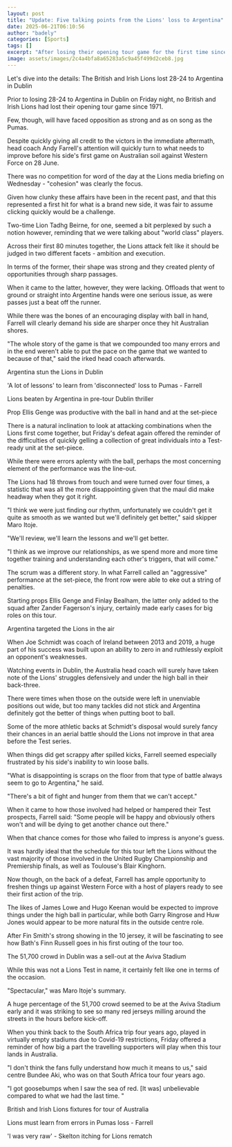 ```yaml
---
layout: post
title: "Update: Five talking points from the Lions' loss to Argentina"
date: 2025-06-21T06:10:56
author: "badely"
categories: [Sports]
tags: []
excerpt: "After losing their opening tour game for the first time since 1971, Friday night's 28-24 loss to Argentina leaves Andy Farrell's side with plenty of a"
image: assets/images/2c4a4bfa8a65283a5c9a45f499d2ceb8.jpg
---
```


Let's dive into the details: The British and Irish Lions lost 28-24 to Argentina in Dublin

Prior to losing 28-24 to Argentina in Dublin on Friday night, no British and Irish Lions had lost their opening tour game since 1971.

Few, though, will have faced opposition as strong and as on song as the Pumas. 

Despite quickly giving all credit to the victors in the immediate aftermath, head coach Andy Farrell's attention will quickly turn to what needs to improve before his side's first game on Australian soil against Western Force on 28 June. 

There was no competition for word of the day at the Lions media briefing on Wednesday - "cohesion" was clearly the focus. 

Given how clunky these affairs have been in the recent past, and that this represented a first hit for what is a brand new side, it was fair to assume clicking quickly would be a challenge. 

Two-time Lion Tadhg Beirne, for one, seemed a bit perplexed by such a notion however, reminding that we were talking about "world class" players. 

Across their first 80 minutes together, the Lions attack felt like it should be judged in two different facets - ambition and execution. 

In terms of the former, their shape was strong and they created plenty of opportunities through sharp passages.

When it came to the latter, however, they were lacking. Offloads that went to ground or straight into Argentine hands were one serious issue, as were passes just a beat off the runner. 

While there was the bones of an encouraging display with ball in hand, Farrell will clearly demand his side are sharper once they hit Australian shores. 

"The whole story of the game is that we compounded too many errors and in the end weren't able to put the pace on the game that we wanted to because of that," said the irked head coach afterwards. 

Argentina stun the Lions in Dublin

'A lot of lessons' to learn from 'disconnected' loss to Pumas - Farrell

Lions beaten by Argentina in pre-tour Dublin thriller

Prop Ellis Genge was productive with the ball in hand and at the set-piece

There is a natural inclination to look at attacking combinations when the Lions first come together, but Friday's defeat again offered the reminder of the difficulties of quickly gelling a collection of great individuals into a Test-ready unit at the set-piece. 

While there were errors aplenty with the ball, perhaps the most concerning element of the performance was the line-out. 

The Lions had 18 throws from touch and were turned over four times, a statistic that was all the more disappointing given that the maul did make headway when they got it right.

"I think we were just finding our rhythm, unfortunately we couldn't get it quite as smooth as we wanted but we'll definitely get better," said skipper Maro Itoje.

"We'll review, we'll learn the lessons and we'll get better.

"I think as we improve our relationships, as we spend more and more time together training and understanding each other's triggers, that will come."

The scrum was a different story. In what Farrell called an "aggressive" performance at the set-piece, the front row were able to eke out a string of penalties.

Starting props Ellis Genge and Finlay Bealham, the latter only added to the squad after Zander Fagerson's injury, certainly made early cases for big roles on this tour. 

Argentina targeted the Lions in the air

When Joe Schmidt was coach of Ireland between 2013 and 2019, a huge part of his success was built upon an ability to zero in and ruthlessly exploit an opponent's weaknesses.

Watching events in Dublin, the Australia head coach will surely have taken note of the Lions' struggles defensively and under the high ball in their back-three. 

There were times when those on the outside were left in unenviable positions out wide, but too many tackles did not stick and Argentina definitely got the better of things when putting boot to ball. 

Some of the more athletic backs at Schmidt's disposal would surely fancy their chances in an aerial battle should the Lions not improve in that area before the Test series. 

When things did get scrappy after spilled kicks, Farrell seemed especially frustrated by his side's inability to win loose balls.  

"What is disappointing is scraps on the floor from that type of battle always seem to go to Argentina," he said. 

"There's a bit of fight and hunger from them that we can't accept."

When it came to how those involved had helped or hampered their Test prospects, Farrell said: "Some people will be happy and obviously others won't and will be dying to get another chance out there." 

When that chance comes for those who failed to impress is anyone's guess.

It was hardly ideal that the schedule for this tour left the Lions without the vast majority of those involved in the United Rugby Championship and Premiership finals, as well as Toulouse's Blair Kinghorn.

Now though, on the back of a defeat, Farrell has ample opportunity to freshen things up against Western Force with a host of players ready to see their first action of the trip. 

The likes of James Lowe and Hugo Keenan would be expected to improve things under the high ball in particular, while both Garry Ringrose and Huw Jones would appear to be more natural fits in the outside centre role. 

After Fin Smith's strong showing in the 10 jersey, it will be fascinating to see how Bath's Finn Russell goes in his first outing of the tour too. 

The 51,700 crowd in Dublin was a sell-out at the Aviva Stadium

While this was not a Lions Test in name, it certainly felt like one in terms of the occasion. 

"Spectacular," was Maro Itoje's summary. 

A huge percentage of the 51,700 crowd seemed to be at the Aviva Stadium early and it was striking to see so many red jerseys milling around the streets in the hours before kick-off. 

When you think back to the South Africa trip four years ago, played in virtually empty stadiums due to Covid-19 restrictions, Friday offered a reminder of how big a part the travelling supporters will play when this tour lands in Australia. 

"I don't think the fans fully understand how much it means to us," said centre Bundee Aki, who was on that South Africa tour four years ago.

"I got goosebumps when I saw the sea of red. [It was] unbelievable compared to what we had the last time. "

British and Irish Lions fixtures for tour of Australia

Lions must learn from errors in Pumas loss - Farrell

'I was very raw' - Skelton itching for Lions rematch

